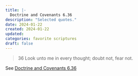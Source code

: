 ```yaml
---
title: |-
  Doctrine and Covenants 6.36
description: "Selected quotes."
date: 2024-01-22
created: 2024-01-22
updated: 
categories: favorite scriptures
draft: false
---
```


> 36 Look unto me in every thought; doubt not, fear not.

See [Doctrine and Covenants 6.36](https://www.churchofjesuschrist.org/study/scriptures/dc-testament/dc/6?id=p36&lang=eng#p36)